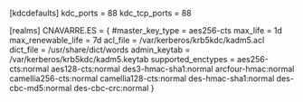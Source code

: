 [kdcdefaults]
 kdc_ports = 88
 kdc_tcp_ports = 88

[realms]
 CNAVARRE.ES = {
  #master_key_type = aes256-cts
  max_life = 1d
  max_renewable_life = 7d
  acl_file = /var/kerberos/krb5kdc/kadm5.acl
  dict_file = /usr/share/dict/words
  admin_keytab = /var/kerberos/krb5kdc/kadm5.keytab
  supported_enctypes = aes256-cts:normal aes128-cts:normal des3-hmac-sha1:normal arcfour-hmac:normal camellia256-cts:normal camellia128-cts:normal des-hmac-sha1:normal des-cbc-md5:normal des-cbc-crc:normal
 }
